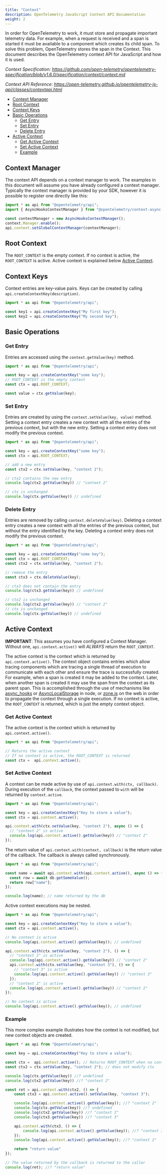 ```yaml
---
title: "Context"
description: OpenTelemetry JavaScript Context API Documentation
weight: 2
---
```


In order for OpenTelemetry to work, it must store and propagate important telemetry data.
For example, when a request is received and a span is started it must be available to a component which creates its child span.
To solve this problem, OpenTelemetry stores the span in the Context.
This document describes the OpenTelemetry context API for JavaScript and how it is used.

_Context Specification: <https://github.com/open-telemetry/opentelemetry-specification/blob/v1.6.0/specification/context/context.md>_

_Context API Reference: <https://open-telemetry.github.io/opentelemetry-js-api/classes/contextapi.html>_

- [Context Manager](#context-manager)
- [Root Context](#root-context)
- [Context Keys](#context-keys)
- [Basic Operations](#basic-operations)
  - [Get Entry](#get-entry)
  - [Set Entry](#set-entry)
  - [Delete Entry](#delete-entry)
- [Active Context](#active-context)
  - [Get Active Context](#get-active-context)
  - [Set Active Context](#set-active-context)
  - [Example](#example)

## Context Manager

The context API depends on a context manager to work.
The examples in this document will assume you have already configured a context manager.
Typically the context manager is provided by your SDK, however it is possible to register one directly like this:

```typescript
import * as api from "@opentelemetry/api";
import { AsyncHooksContextManager } from "@opentelemetry/context-async-hooks";

const contextManager = new AsyncHooksContextManager();
context.Manager.enable();
api.context.setGlobalContextManager(contextManager);
```

## Root Context

The `ROOT_CONTEXT` is the empty context.
If no context is active, the `ROOT_CONTEXT` is active.
Active context is explained below [Active Context](#active-context).

## Context Keys

Context entries are key-value pairs.
Keys can be created by calling `api.createContextKey(description)`.

```typescript
import * as api from "@opentelemetry/api";

const key1 = api.createContextKey("My first key");
const key2 = api.createContextKey("My second key");
```

## Basic Operations

### Get Entry

Entries are accessed using the `context.getValue(key)` method.

```typescript
import * as api from "@opentelemetry/api";

const key = api.createContextKey("some key");
// ROOT_CONTEXT is the empty context
const ctx = api.ROOT_CONTEXT;

const value = ctx.getValue(key);
```

### Set Entry

Entries are created by using the `context.setValue(key, value)` method.
Setting a context entry creates a new context with all the entries of the previous context, but with the new entry.
Setting a context entry does not modify the previous context.

```typescript
import * as api from "@opentelemetry/api";

const key = api.createContextKey("some key");
const ctx = api.ROOT_CONTEXT;

// add a new entry
const ctx2 = ctx.setValue(key, "context 2");

// ctx2 contains the new entry
console.log(ctx2.getValue(key)) // "context 2"

// ctx is unchanged
console.log(ctx.getValue(key)) // undefined
```

### Delete Entry

Entries are removed by calling `context.deleteValue(key)`.
Deleting a context entry creates a new context with all the entries of the previous context, but without the entry identified by the key.
Deleting a context entry does not modify the previous context.

```typescript
import * as api from "@opentelemetry/api";

const key = api.createContextKey("some key");
const ctx = api.ROOT_CONTEXT;
const ctx2 = ctx.setValue(key, "context 2");

// remove the entry
const ctx3 = ctx.deleteValue(key);

// ctx3 does not contain the entry
console.log(ctx3.getValue(key)) // undefined

// ctx2 is unchanged
console.log(ctx2.getValue(key)) // "context 2"
// ctx is unchanged
console.log(ctx.getValue(key)) // undefined
```

## Active Context

**IMPORTANT**: This assumes you have configured a Context Manager.
Without one, `api.context.active()` will _ALWAYS_ return the `ROOT_CONTEXT`.

The active context is the context which is returned by `api.context.active()`.
The context object contains entries which allow tracing components which are tracing a single thread of execution to communicate with each other and ensure the trace is successfully created.
For example, when a span is created it may be added to the context.
Later, when another span is created it may use the span from the context as its parent span.
This is accomplished through the use of mechanisms like [async_hooks](https://nodejs.org/api/async_hooks.html) or [AsyncLocalStorage](https://nodejs.org/api/async_context.html#async_context_class_asynclocalstorage) in node, or [zone.js](https://github.com/angular/zone.js/) on the web in order to propagate the context through a single execution.
If no context is active, the `ROOT_CONTEXT` is returned, which is just the empty context object.

### Get Active Context

The active context is the context which is returned by `api.context.active()`.

```typescript
import * as api from "@opentelemetry/api";

// Returns the active context
// If no context is active, the ROOT_CONTEXT is returned
const ctx =  api.context.active(); 
```

### Set Active Context

A context can be made active by use of `api.context.with(ctx, callback)`.
During execution of the `callback`, the context passed to `with` will be returned by `context.active`.

```typescript
import * as api from "@opentelemetry/api";

const key = api.createContextKey("Key to store a value");
const ctx = api.context.active();

api.context.with(ctx.setValue(key, "context 2"), async () => {
  // "context 2" is active
  console.log(api.context.active().getValue(key)) // "context 2"
});
```

The return value of `api.context.with(context, callback)` is the return value of the callback.
The callback is always called synchronously.

```typescript
import * as api from "@opentelemetry/api";

const name = await api.context.with(api.context.active(), async () => {
  const row = await db.getSomeValue();
  return row["name"];
});

console.log(name); // name returned by the db
```

Active context executions may be nested.

```typescript
import * as api from "@opentelemetry/api";

const key = api.createContextKey("Key to store a value");
const ctx = api.context.active();

// No context is active
console.log(api.context.active().getValue(key)); // undefined

api.context.with(ctx.setValue(key, "context 2"), () => {
  // "context 2" is active
  console.log(api.context.active().getValue(key)) // "context 2"
  api.context.with(ctx.setValue(key, "context 3"), () => {
    // "context 3" is active
    console.log(api.context.active().getValue(key)) // "context 3"
  });
  // "context 2" is active
  console.log(api.context.active().getValue(key)) // "context 2"
});

// No context is active
console.log(api.context.active().getValue(key)); // undefined
```

### Example

This more complex example illustrates how the context is not modified, but new context objects are created.

```typescript
import * as api from "@opentelemetry/api";

const key = api.createContextKey("Key to store a value");

const ctx =  api.context.active(); // Returns ROOT_CONTEXT when no context is active
const ctx2 = ctx.setValue(key, "context 2"); // does not modify ctx

console.log(ctx.getValue(key)) //? undefined
console.log(ctx2.getValue(key)) //? "context 2"

const ret = api.context.with(ctx2, () => {
    const ctx3 = api.context.active().setValue(key, "context 3");

    console.log(api.context.active().getValue(key)); //? "context 2"
    console.log(ctx.getValue(key)) //? undefined
    console.log(ctx2.getValue(key)) //? "context 2"
    console.log(ctx3.getValue(key)) //? "context 3"

    api.context.with(ctx3, () => {
        console.log(api.context.active().getValue(key)); //? "context 3"
    });
    console.log(api.context.active().getValue(key)); //? "context 2"

    return "return value"
});

// The value returned by the callback is returned to the caller
console.log(ret); //? "return value"
```
